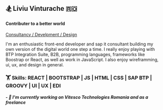 ## 🏂 Liviu Vinturache 🇷🇴

#### Contributer to a better world 
[Consultancy / Develpment / Design](https://github.com/vteliviu/vteliviu/blob/main/lv.jpeg)

I'm an enthusiastic front-end developer and sap it consultant building my own version of the digital world one step a time. I really enjoy playing with BTP Integration Suite, B2B, programming languages, frameworks like Boostrap or React, as well as work in JavaScript.
I also enjoy wireframming, ui, ux, and design in general.

### 🏋️ Skills: REACT | BOOTSTRAP | JS | HTML | CSS | SAP BTP | GROOVY | UI | UX | EDI

##### - 💼 I'm currently working on Vitesco Technologies Romania and as a freelance
